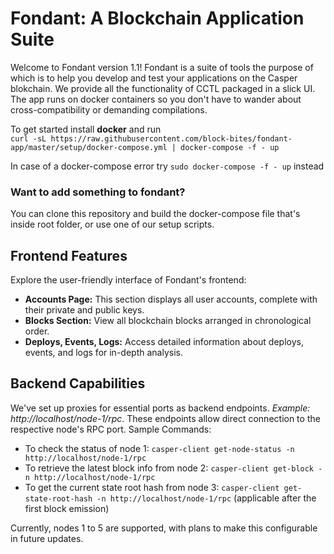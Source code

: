 # Fondant: A Blockchain Application Suite

Welcome to Fondant version 1.1! Fondant is a suite of tools the purpose of which is to help you develop and test your applications on the Casper blokchain. We provide all the functionality of CCTL packaged in a slick UI. The app runs on docker containers so you don't have to wander about cross-compatibility or demanding compilations.

To get started install **docker** and run  
```curl -sL https://raw.githubusercontent.com/block-bites/fondant-app/master/setup/docker-compose.yml | docker-compose -f - up```


In case of a docker-compose error try ```sudo docker-compose -f - up``` instead

### Want to add something to fondant?

You can clone this repository and build the docker-compose file that's inside root folder, or use one of our setup scripts.

## Frontend Features

Explore the user-friendly interface of Fondant's frontend:

- **Accounts Page:** This section displays all user accounts, complete with their private and public keys.
- **Blocks Section:** View all blockchain blocks arranged in chronological order.
- **Deploys, Events, Logs:** Access detailed information about deploys, events, and logs for in-depth analysis. 

## Backend Capabilities

We've set up proxies for essential ports as backend endpoints. *Example: http://localhost/node-1/rpc*. These endpoints allow direct connection to the respective node's RPC port.
Sample Commands:
- To check the status of node 1: 
    `casper-client get-node-status -n http://localhost/node-1/rpc`
- To retrieve the latest block info from node 2:
    `casper-client get-block -n http://localhost/node-1/rpc`
- To get the current state root hash from node 3:
    `casper-client get-state-root-hash -n http://localhost/node-1/rpc` (applicable after the first block emission)

Currently, nodes 1 to 5 are supported, with plans to make this configurable in future updates.

